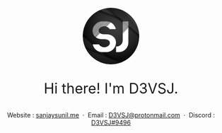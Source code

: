 <p align="center">
    <img style="border-radius: 100px" width="128" height="128" src="images/D3VSJ.png">
</p>

<p align="center" style="font-size: 32px;">Hi there! I'm D3VSJ.<p>

<div align="center">

Website : [sanjaysunil.me](https://sanjaysunil.me) &nbsp;&middot;&nbsp;
Email : [D3VSJ@protonmail.com](mailto:D3VSJprotonmail.com) &nbsp;&middot;&nbsp;
Discord : [D3VSJ#9496](https://discordapp.com/users/732336924559278181)

</div>

